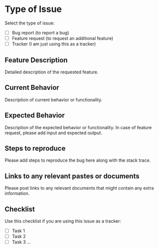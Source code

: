 # Type of Issue

Select the type of issue:
- [ ] Bug report (to report a bug)
- [ ] Feature request (to request an additional feature)
- [ ] Tracker (I am just using this as a tracker)

## Feature Description

Detailed description of the requested feature.

## Current Behavior

Description of current behavior or functionality.

## Expected Behavior

Description of the expected behavior or functionality. In case of feature request, please add input and expected output.

## Steps to reproduce

Please add steps to reproduce the bug here along with the stack trace.

## Links to any relevant pastes or documents 

Please post links to any relevant documents that might contain any extra information.

## Checklist

Use this checklist if you are using this issue as a tracker:

- [ ] Task 1
- [ ] Task 2
- [ ] Task 3 ...
